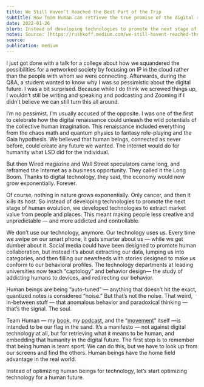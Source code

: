 ```yaml
---
title: We Still Haven’t Reached the Best Part of the Trip
subtitle: How Team Human can retrieve the true promise of the digital renaissance.
date: 2022-01-26
blurb: Instead of developing technologies to promote the next stage of human evolution, we developed technologies to extract market value from people and places
notes: Source: [https://rushkoff.medium.com/we-still-havent-reached-the-best-part-of-the-trip-7eaf1d47fbbd](https://rushkoff.medium.com/we-still-havent-reached-the-best-part-of-the-trip-7eaf1d47fbbd https://rushkoff.medium.com/we-still-havent-reached-the-best-part-of-the-trip-7eaf1d47fbbd)
source: 
publication: medium
---
```


I just got done with a talk for a college about how we squandered the possibilities for a networked society by focusing on IP in the cloud rather than the people with whom we were connecting. Afterwards, during the Q&A, a student wanted to know why I was so pessimistic about the digital future. I was a bit surprised. Because while I do think we screwed things up, I wouldn’t still be writing and speaking and podcasting and Zooming if I didn’t believe we can still turn this all around.

I’m no pessimist. I’m usually accused of the opposite. I was one of the first to celebrate how the digital renaissance could unleash the wild potentials of the collective human imagination. This renaissance included everything from the chaos math and quantum physics to fantasy role-playing and the Gaia hypothesis. We believed that human beings, connected as never before, could create any future we wanted. The internet would do for humanity what LSD did for the individual.

But then Wired magazine and Wall Street speculators came long, and reframed the Internet as a business opportunity. They called it the Long Boom. Thanks to digital technology, they said, the economy would now grow exponentially. Forever.

Of course, nothing in nature grows exponentially. Only cancer, and then it kills its host. So instead of developing technologies to promote the next stage of human evolution, we developed technologies to extract market value from people and places. This meant making people less creative and unpredictable — and more addicted and controllable.

We don’t use our technology, anymore. Our technology uses us. Every time we swipe on our smart phone, it gets smarter about us — while we get dumber about it. Social media could have been designed to promote human collaboration, but instead it’s about extracting our data, lumping us into categories, and then filling our newsfeeds with stories designed to make us conform to our behavioral profiles. The technology departments at leading universities now teach “captology” and behavior design— the study of addicting humans to devices, and redirecting our behavior.

Human beings are being “auto-tuned” — anything that doesn’t hit the exact, quantized notes is considered “noise.” But that’s not the noise. That weird, in-between stuff — that anomalous behavior and paradoxical thinking — that’s the signal. The soul.

Team Human — my [book](https://medium.com/team-human), my [podcast](http://teamhuman.fm/), and the “[movement](https://www.teamhuman.fm/team-feed)” itself —is intended to be our flag in the sand. It’s a manifesto — not against digital technology at all, but for retrieving what it means to be human, and embedding that humanity in the digital future. The first step is to remember that being human is team sport. We can do this, but we have to look up from our screens and find the others. Human beings have the home field advantage in the real world.

Instead of optimizing human beings for technology, let’s start optimizing technology for a human future.
